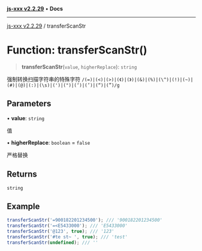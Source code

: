 [**js-xxx v2.2.29**](../README.md) • **Docs**

***

[js-xxx v2.2.29](../README.md) / transferScanStr

# Function: transferScanStr()

> **transferScanStr**(`value`, `higherReplace`): `string`

强制转换扫描字符串的特殊字符
`/(=)|(<)|(>)|(《)|(》)|(&)|(%)|(\^)|(!)|(~)|(#)|(@)|(:)|(\s)|(')|(")|(‘)|(’)|(“)|(”)/g`

## Parameters

• **value**: `string`

值

• **higherReplace**: `boolean` = `false`

严格替换

## Returns

`string`

## Example

```ts
transferScanStr('=900182201234500'); /// '900182201234500'
transferScanStr('=<E5433000'); /// 'E5433000'
transferScanStr('@123', true); /// '123'
transferScanStr('#te st~ ', true); /// 'test'
transferScanStr(undefined); /// ''
```
